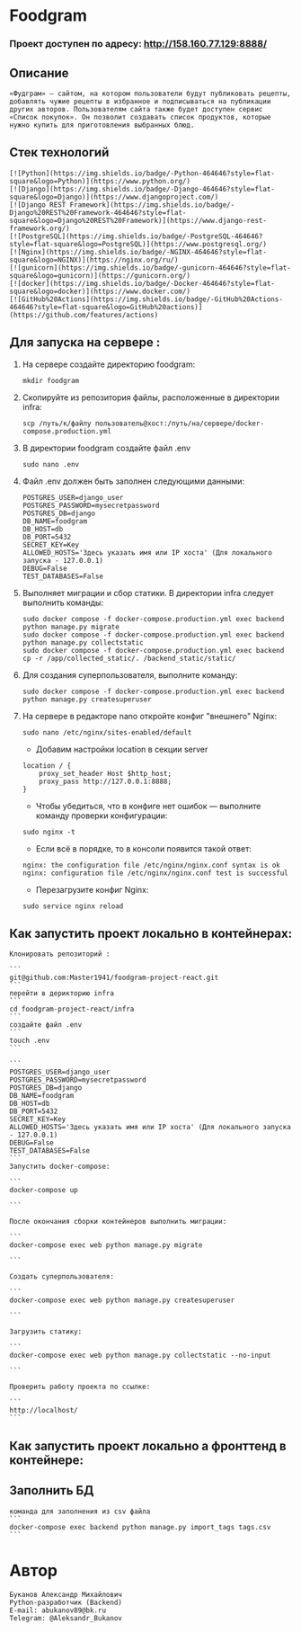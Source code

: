 # Foodgram

### Проект доступен по адресу: http://158.160.77.129:8888/

## Описание
    «Фудграм» — сайтом, на котором пользователи будут публиковать рецепты, добавлять чужие рецепты в избранное и подписываться на публикации других авторов. Пользователям сайта также будет доступен сервис «Список покупок». Он позволит создавать список продуктов, которые нужно купить для приготовления выбранных блюд.

## Стек технологий
    [![Python](https://img.shields.io/badge/-Python-464646?style=flat-square&logo=Python)](https://www.python.org/)
    [![Django](https://img.shields.io/badge/-Django-464646?style=flat-square&logo=Django)](https://www.djangoproject.com/)
    [![Django REST Framework](https://img.shields.io/badge/-Django%20REST%20Framework-464646?style=flat-square&logo=Django%20REST%20Framework)](https://www.django-rest-framework.org/)
    [![PostgreSQL](https://img.shields.io/badge/-PostgreSQL-464646?style=flat-square&logo=PostgreSQL)](https://www.postgresql.org/)
    [![Nginx](https://img.shields.io/badge/-NGINX-464646?style=flat-square&logo=NGINX)](https://nginx.org/ru/)
    [![gunicorn](https://img.shields.io/badge/-gunicorn-464646?style=flat-square&logo=gunicorn)](https://gunicorn.org/)
    [![docker](https://img.shields.io/badge/-Docker-464646?style=flat-square&logo=docker)](https://www.docker.com/)
    [![GitHub%20Actions](https://img.shields.io/badge/-GitHub%20Actions-464646?style=flat-square&logo=GitHub%20actions)](https://github.com/features/actions)


## Для запуска на сервере :
1. На сервере создайте директорию foodgram:
    ```
    mkdir foodgram
    ```
2. Скопируйте из репозитория файлы, расположенные в директории infra:
    ```
    scp /путь/к/файлу пользователь@хост:/путь/на/сервере/docker-compose.production.yml
    ```
3. В директории foodgram создайте файл .env
    ```
    sudo nano .env
    ```
4. Файл .env должен быть заполнен следующими данными:
    ```
    POSTGRES_USER=django_user
    POSTGRES_PASSWORD=mysecretpassword
    POSTGRES_DB=django
    DB_NAME=foodgram 
    DB_HOST=db
    DB_PORT=5432
    SECRET_KEY=Key
    ALLOWED_HOSTS='Здесь указать имя или IP хоста' (Для локального запуска - 127.0.0.1)
    DEBUG=False
    TEST_DATABASES=False
    ```
5. Выполняет миграции и сбор статики. В директории infra следует выполнить команды:
    ```  
    sudo docker compose -f docker-compose.production.yml exec backend python manage.py migrate
    sudo docker compose -f docker-compose.production.yml exec backend python manage.py collectstatic
    sudo docker compose -f docker-compose.production.yml exec backend cp -r /app/collected_static/. /backend_static/static/
    ```
6. Для создания суперпользователя, выполните команду:
    ```
    sudo docker compose -f docker-compose.production.yml exec backend python manage.py createsuperuser
    ```
7. На сервере в редакторе nano откройте конфиг "внешнего" Nginx:
    ```
    sudo nano /etc/nginx/sites-enabled/default
    ```
    
    - Добавим настройки location в секции server
   
    ```
    location / {
        proxy_set_header Host $http_host;
        proxy_pass http://127.0.0.1:8888;
    }
    ```
    
    - Чтобы убедиться, что в конфиге нет ошибок — выполните команду проверки конфигурации:
    
    ```
    sudo nginx -t 
    ```
    
    - Если всё в порядке, то в консоли появится такой ответ:
    ```
    nginx: the configuration file /etc/nginx/nginx.conf syntax is ok
    nginx: configuration file /etc/nginx/nginx.conf test is successful 
    ```
    
    - Перезагрузите конфиг Nginx:
    ```
    sudo service nginx reload 
    ```

## Как запустить проект локально в контейнерах:
    Клонировать репозиторий :

    ```
    git@github.com:Master1941/foodgram-project-react.git
    ``` 
    перейти в дерикторию infra
    ```
    cd foodgram-project-react/infra
    ``` 
    создайте файл .env 
    ```
    touch .env
    ```
    
    ```
    POSTGRES_USER=django_user
    POSTGRES_PASSWORD=mysecretpassword
    POSTGRES_DB=django
    DB_NAME=foodgram 
    DB_HOST=db
    DB_PORT=5432
    SECRET_KEY=Key
    ALLOWED_HOSTS='Здесь указать имя или IP хоста' (Для локального запуска - 127.0.0.1)
    DEBUG=False
    TEST_DATABASES=False
    ```
    Запустить docker-compose:

    ```
    docker-compose up

    ```

    После окончания сборки контейнеров выполнить миграции:

    ```
    docker-compose exec web python manage.py migrate

    ```

    Создать суперпользователя:

    ```
    docker-compose exec web python manage.py createsuperuser

    ```

    Загрузить статику:

    ```
    docker-compose exec web python manage.py collectstatic --no-input 

    ```

    Проверить работу проекта по ссылке:

    ```
    http://localhost/
    ```



## Как запустить проект локально а фронттенд в контейнере:


## Заполнить БД
    
    команда для заполнения из csv файла
    ```
    docker-compose exec backend python manage.py import_tags tags.csv
    ```


# Автор
    Буканов Александр Михайлович
    Python-разработчик (Backend)
    E-mail: abukanov89@bk.ru
    Telegram: @Aleksandr_Bukanov